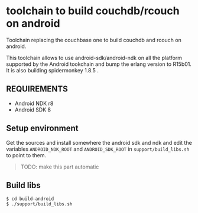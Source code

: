 # toolchain to build couchdb/rcouch on android

Toolchain replacing the couchbase one to build couchdb and rcouch on
android.

This toolchain allows to use android-sdk/android-ndk on all the platform
supported by the Android tookchain and bump the erlang version to
R15b01. It is also building spidermonkey 1.8.5 .


## REQUIREMENTS

- Android NDK r8
- Android SDK 8 

## Setup environment

Get the sources and install somewhere the android sdk and ndk and edit
the variables `ANDROID_NDK_ROOT` and `ANDROID_SDK_ROOT` in
`support/build_libs.sh` to point to them.

> TODO: make this part automatic

## Build libs

    $ cd build-android
    $ ./support/build_libs.sh
